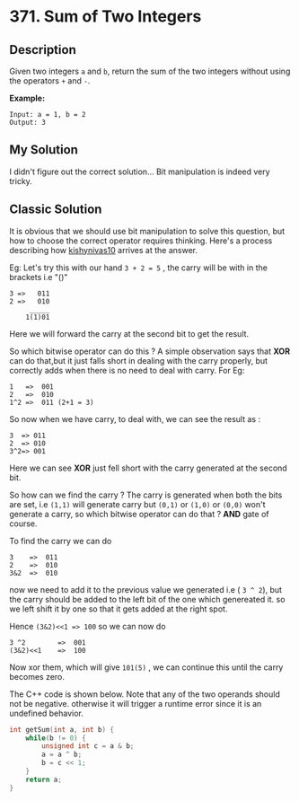 # 371. Sum of Two Integers
## Description
Given two integers `a` and `b`, return the sum of the two integers without using the operators `+` and `-`.

**Example:**
```
Input: a = 1, b = 2
Output: 3
```
## My Solution
I didn't figure out the correct solution... Bit manipulation is indeed very tricky.

## Classic Solution
It is obvious that we should use bit manipulation to solve this question, but how to choose the correct operator requires thinking. Here's a process describing how [kishynivas10](https://leetcode.com/problems/sum-of-two-integers/discuss/132479/Simple-explanation-on-how-to-arrive-at-the-solution) arrives at the answer.

Eg: Let's try this with our hand `3 + 2 = 5` , the carry will be with in the brackets i.e "()"
```
3 =>   011 
2 =>   010
     _____
    1(1)01
```
Here we will forward the carry at the second bit to get the result.

So which bitwise operator can do this ? A simple observation says that **XOR** can do that,but it just falls short in dealing with the carry properly, but correctly adds when there is no need to deal with carry.
For Eg:
```
1   =>  001 
2   =>  010 
1^2 =>  011 (2+1 = 3) 
```
So now when we have carry, to deal with, we can see the result as :
```
3  => 011 
2  => 010 
3^2=> 001  
```
Here we can see **XOR** just fell short with the carry generated at the second bit.

So how can we find the carry ? The carry is generated when both the bits are set, i.e `(1,1)` will generate carry but `(0,1)` or `(1,0)` or `(0,0)` won't generate a carry, so which bitwise operator can do that ? **AND** gate of course.

To find the carry we can do
```
3    =>  011 
2    =>  010 
3&2  =>  010
```

now we need to add it to the previous value we generated i.e ( `3 ^ 2`), but the carry should be added to the left bit of the one which genereated it.
so we left shift it by one so that it gets added at the right spot.

Hence `(3&2)<<1 => 100`
so we can now do
```
3 ^2        =>  001 
(3&2)<<1    =>  100 
```
Now xor them, which will give `101(5)` , we can continue this until the carry becomes zero.

The C++ code is shown below. Note that any of the two operands should not be negative. otherwise it will trigger a runtime error since it is an undefined behavior.
```C++
int getSum(int a, int b) {
    while(b != 0) {
        unsigned int c = a & b;
        a = a ^ b;
        b = c << 1;
    }
    return a;
}
```
